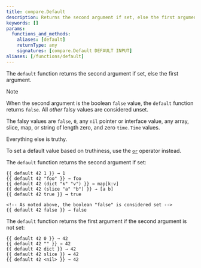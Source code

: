 ```yaml
---
title: compare.Default
description: Returns the second argument if set, else the first argument.
keywords: []
params:
  functions_and_methods:
    aliases: [default]
    returnType: any
    signatures: [compare.Default DEFAULT INPUT]
aliases: [/functions/default]
---
```


The `default` function returns the second argument if set, else the first argument.

> [!note]
> When the second argument is the boolean `false` value, the `default` function returns `false`. All _other_ falsy values are considered unset.
>
> The falsy values are `false`, `0`, any `nil` pointer or interface value, any array, slice, map, or string of length zero, and zero `time.Time` values.
>
> Everything else is truthy.
>
> To set a default value based on truthiness, use the [`or`] operator instead.

The `default` function returns the second argument if set:

```go-html-template
{{ default 42 1 }} → 1
{{ default 42 "foo" }} → foo
{{ default 42 (dict "k" "v") }} → map[k:v]
{{ default 42 (slice "a" "b") }} → [a b]
{{ default 42 true }} → true

<!-- As noted above, the boolean "false" is considered set -->
{{ default 42 false }} → false
```

The `default` function returns the first argument if the second argument is not set:

```go-html-template
{{ default 42 0 }} → 42
{{ default 42 "" }} → 42
{{ default 42 dict }} → 42
{{ default 42 slice }} → 42
{{ default 42 <nil> }} → 42
```

[`or`]: /functions/go-template/or/
